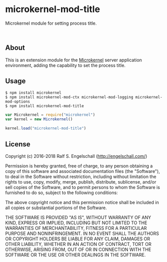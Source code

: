 
microkernel-mod-title
=====================

Microkernel module for setting process title.

<p/>
<img src="https://nodei.co/npm/microkernel-mod-title.png?downloads=true&stars=true" alt=""/>

<p/>
<img src="https://david-dm.org/rse/microkernel-mod-title.png" alt=""/>

About
-----

This is an extension module for the
[Microkernel](http://github.com/rse/microkernel) server
application environment, adding the capability to set the
process title.

Usage
-----

```shell
$ npm install microkernel
$ npm install microkernel-mod-ctx microkernel-mod-logging microkernel-mod-options
$ npm install microkernel-mod-title
```

```js
var Microkernel = require("microkernel")
var kernel = new Microkernel()

kernel.load("microkernel-mod-title")
```

License
-------

Copyright (c) 2016-2018 Ralf S. Engelschall (http://engelschall.com/)

Permission is hereby granted, free of charge, to any person obtaining
a copy of this software and associated documentation files (the
"Software"), to deal in the Software without restriction, including
without limitation the rights to use, copy, modify, merge, publish,
distribute, sublicense, and/or sell copies of the Software, and to
permit persons to whom the Software is furnished to do so, subject to
the following conditions:

The above copyright notice and this permission notice shall be included
in all copies or substantial portions of the Software.

THE SOFTWARE IS PROVIDED "AS IS", WITHOUT WARRANTY OF ANY KIND,
EXPRESS OR IMPLIED, INCLUDING BUT NOT LIMITED TO THE WARRANTIES OF
MERCHANTABILITY, FITNESS FOR A PARTICULAR PURPOSE AND NONINFRINGEMENT.
IN NO EVENT SHALL THE AUTHORS OR COPYRIGHT HOLDERS BE LIABLE FOR ANY
CLAIM, DAMAGES OR OTHER LIABILITY, WHETHER IN AN ACTION OF CONTRACT,
TORT OR OTHERWISE, ARISING FROM, OUT OF OR IN CONNECTION WITH THE
SOFTWARE OR THE USE OR OTHER DEALINGS IN THE SOFTWARE.

